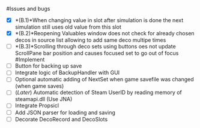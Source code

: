 #Issues and bugs
- [X] *(B.1)*When changing value in slot after simulation is done the next simulation still uses old value from this slot
- [X] *(B.2)*Reopening Valuables window does not check for already chosen decos in source list allowing to add same deco multipe times
- [ ] *(B.3)*Scrolling through deco sets using buttons oes not update ScrollPane bar position and causes focused set to go out of focus
#Implement
- [ ] Button for backing up save
- [ ] Integrate logic of BackupHandler with GUI
- [ ] Optional automatic adding of NextSet when game savefile was changed (when game saves)
- [ ] (*Later*) Automatic detection of Steam UserID by reading memory of steamapi.dll (Use JNA)
- [ ] Integrate Propsicl
- [ ] Add JSON parser for loading and saving
- [ ] Decorate DecoRecord and DecoSlots